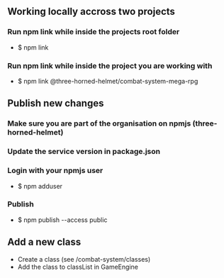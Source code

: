 ## Working locally accross two projects
### Run npm link while inside the projects root folder
- $ npm link
### Run npm link while inside the project you are working with
- $ npm link @three-horned-helmet/combat-system-mega-rpg


## Publish new changes
### Make sure you are part of the organisation on npmjs (three-horned-helmet)
### Update the service version in package.json
### Login with your npmjs user
- $ npm adduser
### Publish
- $ npm publish --access public


## Add a new class
- Create a class (see /combat-system/classes)
- Add the class to classList in GameEngine